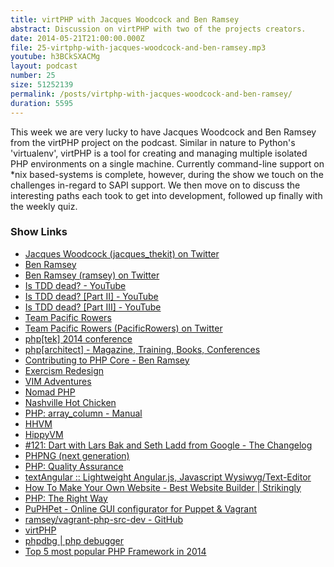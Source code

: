 ```yaml
---
title: virtPHP with Jacques Woodcock and Ben Ramsey
abstract: Discussion on virtPHP with two of the projects creators.
date: 2014-05-21T21:00:00.000Z
file: 25-virtphp-with-jacques-woodcock-and-ben-ramsey.mp3
youtube: h3BCkSXACMg
layout: podcast
number: 25
size: 51252139
permalink: /posts/virtphp-with-jacques-woodcock-and-ben-ramsey/
duration: 5595
---
```


This week we are very lucky to have Jacques Woodcock and Ben Ramsey from the virtPHP project on the podcast.
Similar in nature to Python's 'virtualenv', virtPHP is a tool for creating and managing multiple isolated PHP environments on a single machine.
Currently command-line support on *nix based-systems is complete, however, during the show we touch on the challenges in-regard to SAPI support.
We then move on to discuss the interesting paths each took to get into development, followed up finally with the weekly quiz.

### Show Links

- [Jacques Woodcock (jacques_thekit) on Twitter](https://twitter.com/jacques_thekit)
- [Ben Ramsey](http://benramsey.com/)
- [Ben Ramsey (ramsey) on Twitter](https://twitter.com/ramsey)
- [Is TDD dead? - YouTube](http://www.youtube.com/watch?v=z9quxZsLcfo)
- [Is TDD dead? [Part II] - YouTube](http://www.youtube.com/watch?v=JoTB2mcjU7w)
- [Is TDD dead? [Part III] - YouTube](http://www.youtube.com/watch?v=YNw4baDz6WA)
- [Team Pacific Rowers](http://pacificrowers.com/)
- [Team Pacific Rowers (PacificRowers) on Twitter](https://twitter.com/pacificrowers)
- [php[tek] 2014 conference](http://tek.phparch.com/)
- [php[architect] - Magazine, Training, Books, Conferences](http://www.phparch.com/)
- [Contributing to PHP Core - Ben Ramsey](http://benramsey.com/blog/2013/07/contributing-to-php-core/)
- [Exercism Redesign](http://exercism.io/)
- [VIM Adventures](http://vim-adventures.com/)
- [Nomad PHP](http://nomadphp.com/)
- [Nashville Hot Chicken](http://www.fromaway.com/cooking/nashville-hot-chicken)
- [PHP: array_column - Manual](http://www.php.net/manual/en/function.array-column.php)
- [HHVM](http://hhvm.com/)
- [HippyVM](http://hippyvm.com/)
- [#121: Dart with Lars Bak and Seth Ladd from Google - The Changelog](http://thechangelog.com/121/)
- [PHPNG (next generation)](https://wiki.php.net/phpng)
- [PHP: Quality Assurance](http://qa.php.net/)
- [textAngular :: Lightweight Angular.js, Javascript Wysiwyg/Text-Editor](http://textangular.com/)
- [How To Make Your Own Website - Best Website Builder | Strikingly](https://www.strikingly.com/)
- [PHP: The Right Way](http://www.phptherightway.com/)
- [PuPHPet - Online GUI configurator for Puppet & Vagrant](https://puphpet.com/)
- [ramsey/vagrant-php-src-dev - GitHub](https://github.com/ramsey/vagrant-php-src-dev)
- [virtPHP](http://virtphp.org/)
- [phpdbg | php debugger](http://phpdbg.com/)
- [Top 5 most popular PHP Framework in 2014](http://engineering-and-technology.blogspot.co.uk/2014/02/top-5-most-popular-php-framework-in-2014.html)
